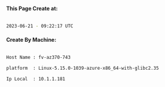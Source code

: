 
   
#### This Page Create at:

```bash

2023-06-21 - 09:22:17 UTC

```

#### Create By Machine:

```bash

Host Name : fv-az370-743

platform  : Linux-5.15.0-1039-azure-x86_64-with-glibc2.35

Ip Local  : 10.1.1.181

```


